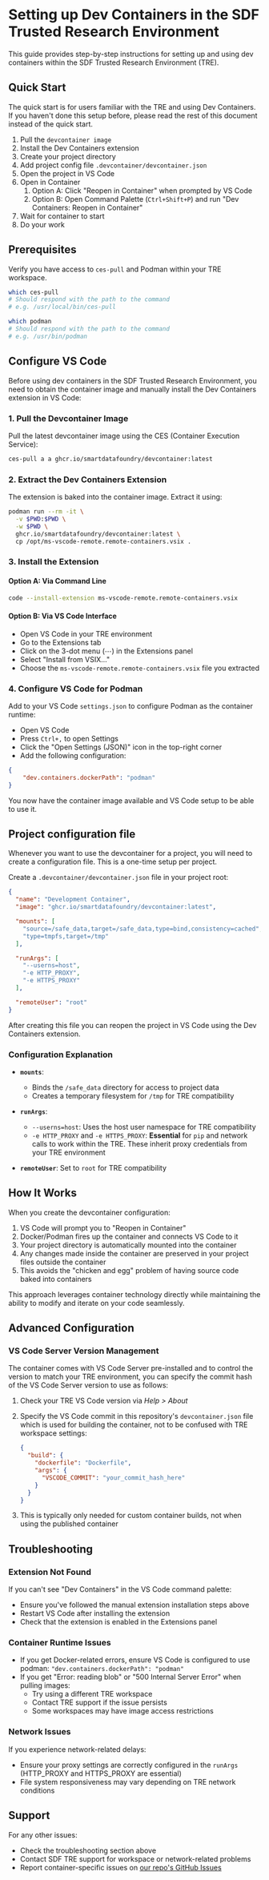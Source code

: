 # Setting up Dev Containers in the SDF Trusted Research Environment

This guide provides step-by-step instructions for setting up and using dev containers within the SDF Trusted Research Environment (TRE).

## Quick Start

The quick start is for users familiar with the TRE and using Dev Containers. If you haven't done this setup before, please read the rest of this document instead of the quick start.

1. Pull the `devcontainer image`
2. Install the Dev Containers extension
3. Create your project directory
4. Add project config file `.devcontainer/devcontainer.json`
5. Open the project in VS Code
6. Open in Container
   1. Option A: Click "Reopen in Container" when prompted by VS Code
   2. Option B: Open Command Palette (`Ctrl+Shift+P`) and run "Dev Containers: Reopen in Container"
7. Wait for container to start
8. Do your work

## Prerequisites

Verify you have access to `ces-pull` and Podman within your TRE workspace.

```bash
which ces-pull
# Should respond with the path to the command
# e.g. /usr/local/bin/ces-pull

which podman
# Should respond with the path to the command
# e.g. /usr/bin/podman
```

## Configure VS Code

Before using dev containers in the SDF Trusted Research Environment, you need to obtain the container image and manually install the Dev Containers extension in VS Code:

### 1. Pull the Devcontainer Image

Pull the latest devcontainer image using the CES (Container Execution Service):

```bash
ces-pull a a ghcr.io/smartdatafoundry/devcontainer:latest
```

### 2. Extract the Dev Containers Extension

The extension is baked into the container image. Extract it using:

```bash
podman run --rm -it \
  -v $PWD:$PWD \
  -w $PWD \
  ghcr.io/smartdatafoundry/devcontainer:latest \
  cp /opt/ms-vscode-remote.remote-containers.vsix .
```

### 3. Install the Extension

#### Option A: Via Command Line

```bash
code --install-extension ms-vscode-remote.remote-containers.vsix
```

#### Option B: Via VS Code Interface

- Open VS Code in your TRE environment
- Go to the Extensions tab
- Click on the 3-dot menu (⋯) in the Extensions panel
- Select "Install from VSIX..."
- Choose the `ms-vscode-remote.remote-containers.vsix` file you extracted

### 4. Configure VS Code for Podman

Add to your VS Code `settings.json` to configure Podman as the container runtime:

- Open VS Code
- Press `Ctrl+,` to open Settings
- Click the "Open Settings (JSON)" icon in the top-right corner
- Add the following configuration:

```json
{
    "dev.containers.dockerPath": "podman"
}
```

You now have the container image available and VS Code setup to be able to use it.

## Project configuration file

Whenever you want to use the devcontainer for a project, you will need to create a configuration file. This is a one-time setup per project.

Create a `.devcontainer/devcontainer.json` file in your project root:

```json
{
  "name": "Development Container",
  "image": "ghcr.io/smartdatafoundry/devcontainer:latest",

  "mounts": [
    "source=/safe_data,target=/safe_data,type=bind,consistency=cached",
    "type=tmpfs,target=/tmp"
  ],

  "runArgs": [
    "--userns=host",
    "-e HTTP_PROXY",
    "-e HTTPS_PROXY"
  ],

  "remoteUser": "root"
}
```

After creating this file you can reopen the project in VS Code using the Dev Containers extension.

### Configuration Explanation

- **`mounts`**:
  - Binds the `/safe_data` directory for access to project data
  - Creates a temporary filesystem for `/tmp` for TRE compatibility
  
- **`runArgs`**:
  - `--userns=host`: Uses the host user namespace for TRE compatibility
  - `-e HTTP_PROXY` and `-e HTTPS_PROXY`: **Essential** for `pip` and network calls to work within the TRE. These inherit proxy credentials from your TRE environment
  
- **`remoteUser`**: Set to `root` for TRE compatibility

## How It Works

When you create the devcontainer configuration:

1. VS Code will prompt you to "Reopen in Container"
2. Docker/Podman fires up the container and connects VS Code to it
3. Your project directory is automatically mounted into the container
4. Any changes made inside the container are preserved in your project files outside the container
5. This avoids the "chicken and egg" problem of having source code baked into containers

This approach leverages container technology directly while maintaining the ability to modify and iterate on your code seamlessly.

## Advanced Configuration

### VS Code Server Version Management

The container comes with VS Code Server pre-installed and to control the version to match your TRE environment, you can specify the commit hash of the VS Code Server version to use as follows:

1. Check your TRE VS Code version via _Help > About_
2. Specify the VS Code commit in this repository's `devcontainer.json` file which is used for building the container, not to be confused with TRE workspace settings:

   ```json
   {
     "build": {
       "dockerfile": "Dockerfile", 
       "args": {
         "VSCODE_COMMIT": "your_commit_hash_here"
       }
     }
   }
   ```

3. This is typically only needed for custom container builds, not when using the published container

## Troubleshooting

### Extension Not Found

If you can't see "Dev Containers" in the VS Code command palette:

- Ensure you've followed the manual extension installation steps above
- Restart VS Code after installing the extension
- Check that the extension is enabled in the Extensions panel

### Container Runtime Issues

- If you get Docker-related errors, ensure VS Code is configured to use podman: `"dev.containers.dockerPath": "podman"`
- If you get "Error: reading blob" or "500 Internal Server Error" when pulling images:
  - Try using a different TRE workspace
  - Contact TRE support if the issue persists
  - Some workspaces may have image access restrictions

### Network Issues

If you experience network-related delays:

- Ensure your proxy settings are correctly configured in the `runArgs` (HTTP_PROXY and HTTPS_PROXY are essential)
- File system responsiveness may vary depending on TRE network conditions

## Support

For any other issues:

- Check the troubleshooting section above
- Contact SDF TRE support for workspace or network-related problems
- Report container-specific issues on [our repo's GitHub Issues](https://github.com/smartdatafoundry/devcontainer/issues)
